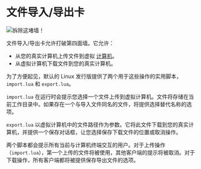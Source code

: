 # 文件导入/导出卡
![拆除这堵墙！](item:oc2r:file_import_export_card)

文件导入/导出卡允许打破第四面墙。它允许：
- 从您的真实计算机上传文件到虚拟 [计算机](../block/computer.md)。
- 从虚拟计算机下载文件到您的真实计算机。

为了方便起见，默认的 Linux 发行版提供了两个用于这些操作的实用脚本，`import.lua` 和 `export.lua`。

`import.lua` 在运行时会提示您选择一个文件上传到虚拟计算机。文件将存储在当前工作目录中。如果存在一个与导入文件同名的文件，将提供选择替代名称的选项。

`export.lua` 以虚拟计算机中的文件路径作为参数。它将此文件下载到您的真实计算机，并提供一个保存对话框，让您选择保存下载文件的位置或取消操作。

两个脚本都会提示所有当前与计算机终端交互的用户。对于上传操作（`import.lua`），第一个上传的文件将被使用，其他客户端的提示将被取消。对于下载操作，所有客户端都将被提供保存导出文件的选项。
